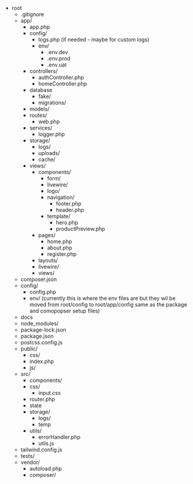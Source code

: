 - root
    - .gitignore
    - app/
        - app.php
        - config/
            - logs.php (if needed - maybe for custom logs)
            - env/
                - .env.dev
                - .env.prod
                - .env.uat 
        - controllers/
            - authController.php
            - homeController.php
        - database
            - fake/
            - migrations/
        - models/
        - routes/
            - web.php
        - services/
            - logger.php
        - storage/
            - logs/
            - uploads/
            - cache/
        - views/
            - components/
                - form/
                - livewire/
                - logo/
                - navigation/
                    - footer.php
                    - header.php
                - template/
                    - hero.php
                    - productPreview.php
            - pages/
                - home.php
                - about.php
                - register.php
            - layouts/
            - livewire/
            - views/
    - composer.json
    - config/
        - config.php
        - env/ (currently this is where the env files are but they wil be moved from root/config to root/app/config same as the package and comopopser setup files)
    - docs
    - node_modules/
    - package-lock.json
    - package.json
    - postcss.config.js
    - public/
        - css/
        - index.php
        - js/
    - src/
        - components/
        - css/
            - input.css
        - router.php
        - state
        - storage/
            - logs/
            - temp
        - utils/
            - errorHandler.php
            - utils.js
    - tailwind.config.js
    - tests/
    - vendor/
        - autoload.php
        - composer/ 
